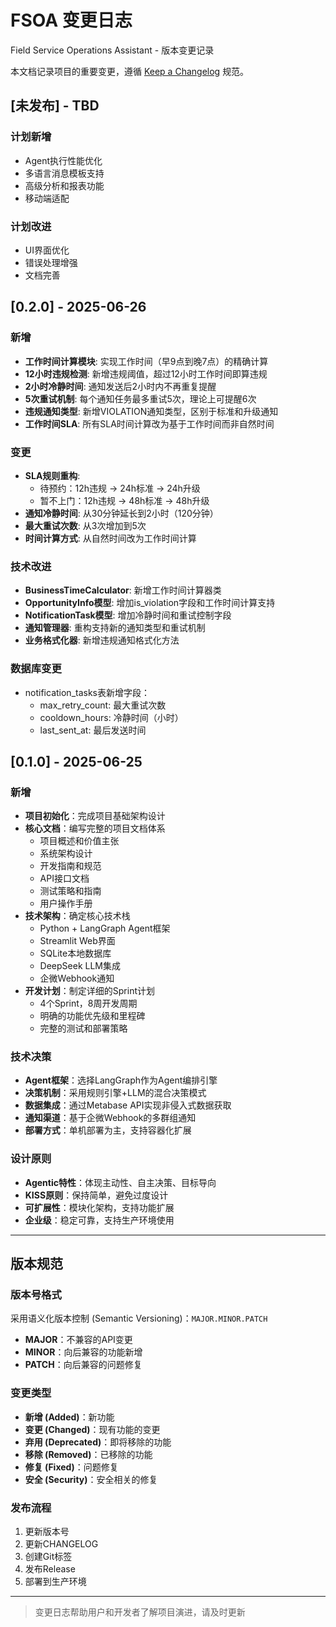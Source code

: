 # FSOA 变更日志

Field Service Operations Assistant - 版本变更记录

本文档记录项目的重要变更，遵循 [Keep a Changelog](https://keepachangelog.com/) 规范。

## [未发布] - TBD

### 计划新增
- Agent执行性能优化
- 多语言消息模板支持
- 高级分析和报表功能
- 移动端适配

### 计划改进
- UI界面优化
- 错误处理增强
- 文档完善

## [0.2.0] - 2025-06-26

### 新增
- **工作时间计算模块**: 实现工作时间（早9点到晚7点）的精确计算
- **12小时违规检测**: 新增违规阈值，超过12小时工作时间即算违规
- **2小时冷静时间**: 通知发送后2小时内不再重复提醒
- **5次重试机制**: 每个通知任务最多重试5次，理论上可提醒6次
- **违规通知类型**: 新增VIOLATION通知类型，区别于标准和升级通知
- **工作时间SLA**: 所有SLA时间计算改为基于工作时间而非自然时间

### 变更
- **SLA规则重构**:
  - 待预约：12h违规 → 24h标准 → 24h升级
  - 暂不上门：12h违规 → 48h标准 → 48h升级
- **通知冷静时间**: 从30分钟延长到2小时（120分钟）
- **最大重试次数**: 从3次增加到5次
- **时间计算方式**: 从自然时间改为工作时间计算

### 技术改进
- **BusinessTimeCalculator**: 新增工作时间计算器类
- **OpportunityInfo模型**: 增加is_violation字段和工作时间计算支持
- **NotificationTask模型**: 增加冷静时间和重试控制字段
- **通知管理器**: 重构支持新的通知类型和重试机制
- **业务格式化器**: 新增违规通知格式化方法

### 数据库变更
- notification_tasks表新增字段：
  - max_retry_count: 最大重试次数
  - cooldown_hours: 冷静时间（小时）
  - last_sent_at: 最后发送时间

## [0.1.0] - 2025-06-25

### 新增
- **项目初始化**：完成项目基础架构设计
- **核心文档**：编写完整的项目文档体系
  - 项目概述和价值主张
  - 系统架构设计
  - 开发指南和规范
  - API接口文档
  - 测试策略和指南
  - 用户操作手册
- **技术架构**：确定核心技术栈
  - Python + LangGraph Agent框架
  - Streamlit Web界面
  - SQLite本地数据库
  - DeepSeek LLM集成
  - 企微Webhook通知
- **开发计划**：制定详细的Sprint计划
  - 4个Sprint，8周开发周期
  - 明确的功能优先级和里程碑
  - 完整的测试和部署策略

### 技术决策
- **Agent框架**：选择LangGraph作为Agent编排引擎
- **决策机制**：采用规则引擎+LLM的混合决策模式
- **数据集成**：通过Metabase API实现非侵入式数据获取
- **通知渠道**：基于企微Webhook的多群组通知
- **部署方式**：单机部署为主，支持容器化扩展

### 设计原则
- **Agentic特性**：体现主动性、自主决策、目标导向
- **KISS原则**：保持简单，避免过度设计
- **可扩展性**：模块化架构，支持功能扩展
- **企业级**：稳定可靠，支持生产环境使用

---

## 版本规范

### 版本号格式
采用语义化版本控制 (Semantic Versioning)：`MAJOR.MINOR.PATCH`

- **MAJOR**：不兼容的API变更
- **MINOR**：向后兼容的功能新增
- **PATCH**：向后兼容的问题修复

### 变更类型
- **新增 (Added)**：新功能
- **变更 (Changed)**：现有功能的变更
- **弃用 (Deprecated)**：即将移除的功能
- **移除 (Removed)**：已移除的功能
- **修复 (Fixed)**：问题修复
- **安全 (Security)**：安全相关的修复

### 发布流程
1. 更新版本号
2. 更新CHANGELOG
3. 创建Git标签
4. 发布Release
5. 部署到生产环境

---
> 变更日志帮助用户和开发者了解项目演进，请及时更新